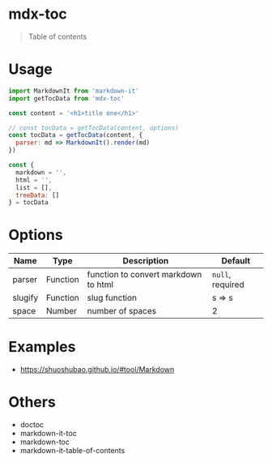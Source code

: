 # mdx-toc

> Table of contents

# Usage

```js
import MarkdownIt from 'markdown-it'
import getTocData from 'mdx-toc'

const content = '<h1>title one</h1>'

// const tocData = getTocData(content, options)
const tocData = getTocData(content, {
  parser: md => MarkdownIt().render(md)
})

const {
  markdown = '',
  html = '',
  list = [],
  treeData: []
} = tocData
```

# Options

| Name    | Type     | Description                          | Default          |
| ------- | -------- | ------------------------------------ | ---------------- |
| parser  | Function | function to convert markdown to html | `null`, required |
| slugify | Function | slug function                        | s => s           |
| space   | Number   | number of spaces                     | 2                |

# Examples

- https://shuoshubao.github.io/#tool/Markdown

# Others

- doctoc
- markdown-it-toc
- markdown-toc
- markdown-it-table-of-contents
